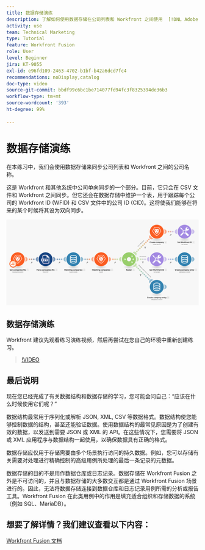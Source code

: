 ```yaml
---
title: 数据存储演练
description: 了解如何使用数据存储在公司列表和 Workfront 之间使用  [!DNL Adobe Workfront Fusion] 同步公司名称。
activity: use
team: Technical Marketing
type: Tutorial
feature: Workfront Fusion
role: User
level: Beginner
jira: KT-9055
exl-id: e96fd109-2463-4702-b1bf-b42a6dcd7fc4
recommendations: noDisplay,catalog
doc-type: video
source-git-commit: bbdf99c6bc1be714077fd94fc3f8325394de36b3
workflow-type: tm+mt
source-wordcount: '393'
ht-degree: 99%

---
```


# 数据存储演练

在本练习中，我们会使用数据存储来同步公司列表和 Workfront 之间的公司名称。

这是 Workfront 和其他系统中公司单向同步的一个部分。目前，它只会在 CSV 文件和 Workfront 之间同步。但它还会在数据存储中维护一个表，用于跟踪每个公司的 Workfront ID (WFID) 和 CSV 文件中的公司 ID (CID)。这将使我们能够在将来的某个时候将其设为双向同步。

![Fusion 场景的图像](assets/data-structures-and-data-stores-2.png)

## 数据存储演练

Workfront 建议先观看练习演练视频，然后再尝试在您自己的环境中重新创建练习。

>[!VIDEO](https://video.tv.adobe.com/v/335296/?quality=12&learn=on&enablevpops=1)



## 最后说明

现在您已经完成了有关数据结构和数据存储的学习，您可能会问自己：“应该在什么时候使用它们呢？”

数据结构最常用于序列化或解析 JSON, XML, CSV 等数据格式。数据结构使您能够控制数据的结构，甚至还能验证数据。使用数据结构的最常见原因是为了创建有效的数据，以发送到需要 JSON 或 XML 的 API。在这些情况下，您需要将 JSON 或 XML 应用程序与数据结构一起使用，以确保数据具有正确的格式。

数据存储应仅用于存储需要由多个场景执行访问的持久数据。例如，您可以存储有关需要对处理进行精确控制的高级用例所处理的最后一条记录的元数据。

数据存储的目的不是用作数据仓库或日志记录。数据存储在 Workfront Fusion 之外是不可访问的，并且与数据存储的大多数交互都是通过 Workfront Fusion 场景进行的。因此，无法将数据存储连接到数据仓库和日志记录用例所需的分析或报告工具。Workfront Fusion 在此类用例中的作用是填充适合组织和存储数据的系统（例如 SQL、MariaDB）。

## 想要了解详情？我们建议查看以下内容：

[Workfront Fusion 文档](https://experienceleague.adobe.com/zh-hans/docs/workfront-fusion/using/get-started-with-fusion/understand-workfront-fusion/workfront-fusion-overview)

